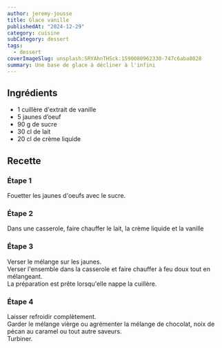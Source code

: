```yaml
---
author: jeremy-jousse
title: Glace vanille
publishedAt: "2024-12-29"
category: cuisine
subCategory: dessert
tags:
  - dessert
coverImageSlug: unsplash:SRYAhnTHSck:1590080962330-747c6aba8028
summary: Une base de glace à décliner à l'infini
---
```


## Ingrédients

- 1 cuillère d'extrait de vanille
- 5 jaunes d’oeuf
- 90 g de sucre
- 30 cl de lait
- 20 cl de crème liquide

## Recette

### Étape 1

Fouetter les jaunes d'oeufs avec le sucre.

### Étape 2

Dans une casserole, faire chauffer le lait, la crème liquide et la vanille

### Étape 3

Verser le mélange sur les jaunes.  
Verser l'ensemble dans la casserole et faire chauffer à feu doux tout en mélangeant.  
La préparation est prête lorsqu'elle nappe la cuillère.

### Étape 4

Laisser refroidir complètement.  
Garder le mélange vièrge ou agrémenter la mélange de chocolat, noix de pécan au caramel ou tout autre saveurs.  
Turbiner.
